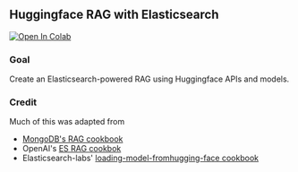 ## Huggingface RAG with Elasticsearch

<a target="_blank" href="https://colab.research.google.com/github/lloydmeta/huggingface_elasticsearch_rag/blob/main/rag_with_hugging_face_gemma_elasticsearch.ipynb">
  <img src="https://colab.research.google.com/assets/colab-badge.svg" alt="Open In Colab"/>
</a>

### Goal

Create an Elasticsearch-powered RAG using Huggingface APIs and models.

### Credit

Much of this was adapted from
* [MongoDB's RAG cookbook](https://huggingface.co/learn/cookbook/rag_with_hugging_face_gemma_mongodb)
* OpenAI's [ES RAG cookbok](https://github.com/openai/openai-cookbook/blob/main/examples/vector_databases/elasticsearch/elasticsearch-retrieval-augmented-generation.ipynb)
* Elasticsearch-labs' [loading-model-fromhugging-face cookbook](https://github.com/elastic/elasticsearch-labs/blob/main/notebooks/integrations/hugging-face/loading-model-from-hugging-face.ipynb)